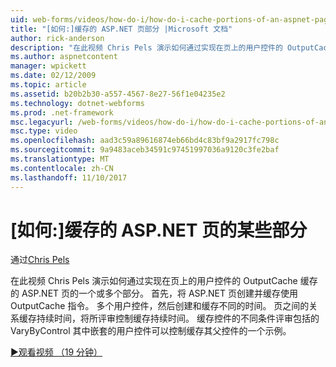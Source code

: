 ```yaml
---
uid: web-forms/videos/how-do-i/how-do-i-cache-portions-of-an-aspnet-page
title: "[如何:]缓存的 ASP.NET 页部分 |Microsoft 文档"
author: rick-anderson
description: "在此视频 Chris Pels 演示如何通过实现在页上的用户控件的 OutputCache 缓存的 ASP.NET 页的一个或多个部分。 首先，..."
ms.author: aspnetcontent
manager: wpickett
ms.date: 02/12/2009
ms.topic: article
ms.assetid: b20b2b30-a557-4567-8e27-56f1e04235e2
ms.technology: dotnet-webforms
ms.prod: .net-framework
msc.legacyurl: /web-forms/videos/how-do-i/how-do-i-cache-portions-of-an-aspnet-page
msc.type: video
ms.openlocfilehash: aad3c59a89616874eb66bd4c83bf9a2917fc798c
ms.sourcegitcommit: 9a9483aceb34591c97451997036a9120c3fe2baf
ms.translationtype: MT
ms.contentlocale: zh-CN
ms.lasthandoff: 11/10/2017
---
```

<a name="how-do-i-cache-portions-of-an-aspnet-page"></a>[如何:]缓存的 ASP.NET 页的某些部分
====================
通过[Chris Pels](https://twitter.com/chrispels)

在此视频 Chris Pels 演示如何通过实现在页上的用户控件的 OutputCache 缓存的 ASP.NET 页的一个或多个部分。 首先，将 ASP.NET 页创建并缓存使用 OutputCache 指令。 多个用户控件，然后创建和缓存不同的时间。 页之间的关系缓存持续时间，将所评审控制缓存持续时间。 缓存控件的不同条件评审包括的 VaryByControl 其中嵌套的用户控件可以控制缓存其父控件的一个示例。

[&#9654;观看视频 （19 分钟）](https://channel9.msdn.com/Blogs/ASP-NET-Site-Videos/how-do-i-cache-portions-of-an-aspnet-page)
